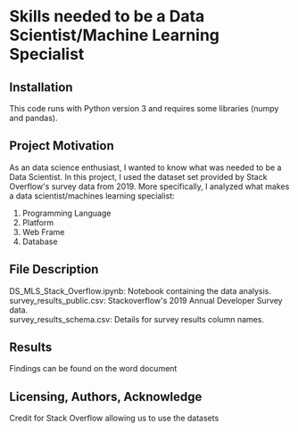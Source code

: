 # Skills needed to be a Data Scientist/Machine Learning Specialist

## Installation
This code runs with Python version 3 and requires some libraries (numpy and pandas). 

## Project Motivation
As an data science enthusiast, I wanted to know what was needed to be a Data Scientist. In this project, I used the dataset set provided by Stack Overflow's survey data from 2019. More specifically, I analyzed what makes a data scientist/machines learning specialist:
  1. Programming Language
  2. Platform
  3. Web Frame
  4. Database

## File Description
DS_MLS_Stack_Overflow.ipynb: Notebook containing the data analysis.  
survey_results_public.csv: Stackoverflow's 2019 Annual Developer Survey data.  
survey_results_schema.csv: Details for survey results column names. 

## Results
Findings can be found on the word document

## Licensing, Authors, Acknowledge
Credit for Stack Overflow allowing us to use the datasets

